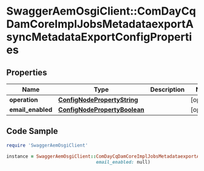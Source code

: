 # SwaggerAemOsgiClient::ComDayCqDamCoreImplJobsMetadataexportAsyncMetadataExportConfigProperties

## Properties

Name | Type | Description | Notes
------------ | ------------- | ------------- | -------------
**operation** | [**ConfigNodePropertyString**](ConfigNodePropertyString.md) |  | [optional] 
**email_enabled** | [**ConfigNodePropertyBoolean**](ConfigNodePropertyBoolean.md) |  | [optional] 

## Code Sample

```ruby
require 'SwaggerAemOsgiClient'

instance = SwaggerAemOsgiClient::ComDayCqDamCoreImplJobsMetadataexportAsyncMetadataExportConfigProperties.new(operation: null,
                                 email_enabled: null)
```



